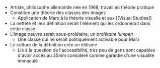 - Artiste, philosophe allemande née en 1968, travail en théorie pratique
- Constitue une théorie des classes des images
	- Application de Marx à la théorie visuelle et aux [[Visual Studies]]
- La netteté et leur définition serait l'élément qui les ordonnerait dans cette classe
- L'image pauvre serait sous-prolétaire, un *prolétaire lumpen*
	- Une classe qui ne serait politiquement activable pour Marx
- Le culture de la définition crée un élitisme
	- Lié à la question de l'accessibilité, très peu de gens sont capables d'avoir accès au 35mm considéré comme garantie d'une visualité immaculé